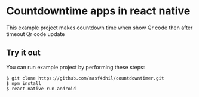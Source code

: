 # Countdowntime apps in react native

This example project makes countdown time when show Qr code then after timeout Qr code update 

## Try it out

You can run example project by performing these steps:

```
$ git clone https://github.com/masf4dhil/countdowntimer.git
$ npm install
$ react-native run-android
```
